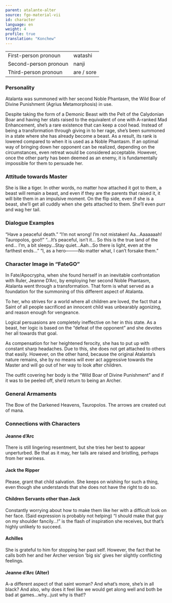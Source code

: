 ```yaml
---
parent: atalante-alter
source: fgo-material-vii
id: character
language: en
weight: 4
profile: true
translation: "Konchew"
---
```


<table>
  <tr><td>First-person pronoun</td><td>watashi</td></tr>
  <tr><td>Second-person pronoun</td><td>nanji</td></tr>
  <tr><td>Third-person pronoun</td><td>are / sore</td></tr>
</table>

### Personality

Atalanta was summoned with her second Noble Phantasm, the Wild Boar of Divine Punishment (Agrius Metamorphosis) in use.

Despite taking the form of a Demonic Beast with the Pelt of the Calydonian Boar and having her stats raised to the equivalent of one with A-ranked Mad Enhancement, she’s a rare existence that can keep a cool head.
Instead of being a transformation through giving in to her rage, she’s been summoned in a state where she has already become a beast. As a result, its rank is lowered compared to when it is used as a Noble Phantasm.
If an optimal way of bringing down her opponent can be realized, depending on the circumstances, even retreat would be considered acceptable.
However, once the other party has been deemed as an enemy, it is fundamentally impossible for them to persuade her.

### Attitude towards Master

She is like a tiger.
In other words, no matter how attached it got to them, a beast will remain a beast, and even if they are the parents that raised it, it will bite them in an impulsive moment.
On the flip side, even if she is a beast, she’ll get all cuddly when she gets attached to them.
She’ll even purr and wag her tail.

### Dialogue Examples

“Have a peaceful death.”
“I’m not wrong! I’m not mistaken! Aa…Aaaaaaah! Tauropolos, goo!!”
“…It’s peaceful, isn’t it… So this is the true land of the end… I’m, a bit sleepy…Stay quiet…Aah…So there is light, even at the farthest ends…”
“I, as a hero────No matter what, I can’t forsake them.”

### Character Image in “FateGO”

In Fate/Apocrypha, when she found herself in an inevitable confrontation with Ruler, Jeanne D’Arc, by employing her second Noble Phantasm, Atalanta went through a transformation.
That form is what served as a foundation for the summoning of this different aspect of Atalanta.

To her, who strives for a world where all children are loved, the fact that a Saint of all people sacrificed an innocent child was unbearably agonizing, and reason enough for vengeance.

Logical persuasions are completely ineffective on her in this state.
As a beast, her logic is based on the “defeat of the opponent” and she devotes her all towards that goal.

As compensation for her heightened ferocity, she has to put up with constant sharp headaches.
Due to this, she does not get attached to others that easily. However, on the other hand, because the original Atalanta’s nature remains, she by no means will ever act aggressive towards the Master and will go out of her way to look after children.

The outfit covering her body is the “Wild Boar of Divine Punishment” and if it was to be peeled off, she’d return to being an Archer.

### General Armaments

The Bow of the Darkened Heavens, Tauropolos.
The arrows are created out of mana.

### Connections with Characters

#### Jeanne d’Arc

There is still lingering resentment, but she tries her best to appear unperturbed.
Be that as it may, her tails are raised and bristling, perhaps from her wariness.

#### Jack the Ripper

Please, grant that child salvation.
She keeps on wishing for such a thing, even though she understands that she does not have the right to do so.

#### Children Servants other than Jack

Constantly worrying about how to make them like her with a difficult look on her face.
(Said expression is probably not helping)
“I should make that guy on my shoulder fancily…!” is the flash of inspiration she receives, but that’s highly unlikely to succeed.

#### Achilles

She is grateful to him for stopping her past self.
However, the fact that he calls both her and her Archer version ’big sis’ gives her slightly conflicting feelings.

#### Jeanne d’Arc (Alter)

A-a different aspect of that saint woman? And what’s more, she’s in all black?
And also, why does it feel like we would get along well and both be bad at games…why…just why is that!?
